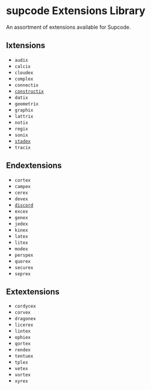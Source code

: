 # supcode Extensions Library

An assortment of extensions available for Supcode.


## Ixtensions

 - `audix`
 - `calcix`
 - `cloudex`
 - `complex`
 - `connectix`
 - [`constructix`](https://github.com/Sup2point0/supcode/tree/sup/extensions/ixtensions/constructix)
 - `datix`
 - `geometrix`
 - `graphix`
 - `lattrix`
 - `notix`
 - `regix`
 - `sonix`
 - [`stadex`](https://github.com/Sup2point0/supcode/tree/sup/extensions/ixtensions/stadex)
 - `tracix`


## Endextensions

 - `cortex`
 - `campex`
 - `cerex`
 - `devex`
 - [`discord`](https://github.com/Sup2point0/discord.sc)
 - `excex`
 - `genex`
 - `jedex`
 - `kinex`
 - `latex`
 - `litex`
 - `modex`
 - `perspex`
 - `quorex`
 - `securex`
 - `seprex`


## Extextensions

 - `cordycex`
 - `corvex`
 - `dragonex`
 - `licerex`
 - `lintex`
 - `ophiex`
 - `qortex`
 - `rendex`
 - `tentuex`
 - `tplex`
 - `vetex`
 - `vortex`
 - `xyrex`
